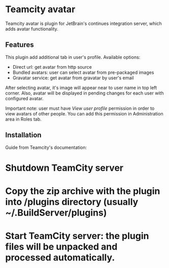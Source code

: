 Teamcity avatar
===============

Teamcity avatar is plugin for JetBrain's continues integration server, which adds avatar functionality.

Features
--------
This plugin add additional tab in user's profile.
Available options:
- Direct url: get avatar from http source
- Bundled avatars: user can select avatar from pre-packaged images
- Gravatar service: get avatar from gravatar by user's email

After selecting avatar, it's image will appear near to user name in top left corner.
Also, avatar will be displayed in pending changes for each user with configured avatar.

Important note: user must have *View user profile* permission in order to view avatars of other people. You can add
this permission in Administration area in Roles tab.

Installation
------------
Guide from Teamcity's documentation:
# Shutdown TeamCity server
# Copy the zip archive with the plugin into <TeamCity Data Directory>/plugins directory (usually ~/.BuildServer/plugins)
# Start TeamCity server: the plugin files will be unpacked and processed automatically.

